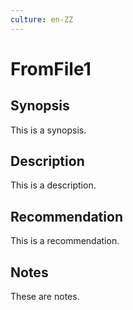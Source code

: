 ```yaml
---
culture: en-ZZ
---
```


# FromFile1

## Synopsis

This is a synopsis.

## Description

This is a description.

## Recommendation

This is a recommendation.

## Notes

These are notes.
